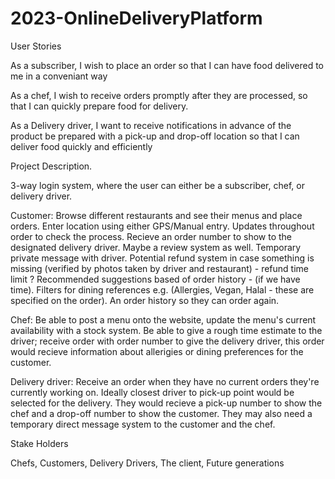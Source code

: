 # 2023-OnlineDeliveryPlatform
User Stories

As a subscriber, I wish to place an order so that I can have food delivered to me in a conveniant way

As a chef, I wish to receive orders promptly after they are processed, so that I can quickly prepare food for delivery.

As a Delivery driver, I want to receive notifications in advance of the product be prepared with a pick-up and drop-off location so that I can deliver food quickly and efficiently



Project Description.

3-way login system, where the user can either be a subscriber, chef, or delivery driver.

Customer: Browse different restaurants and see their menus and place orders. Enter location using either GPS/Manual entry. Updates throughout order to check the process. Recieve an order number to show to the designated delivery driver. Maybe a review system as well. Temporary private message with driver. Potential refund system in case something is missing (verified by photos taken by driver and restaurant) - refund time limit ? Recommended suggestions based of order history - (if we have time). Filters for dining references e.g. (Allergies, Vegan, Halal - these are specified on the order). An order history so they can order again.

Chef: Be able to post a menu onto the website, update the menu's current availability with a stock system. Be able to give a rough time estimate to the driver; receive order with order number to give the delivery driver, this order would recieve information about allerigies or dining preferences for the customer.

Delivery driver: Receive an order when they have no current orders they're currently working on. Ideally closest driver to pick-up point would be selected for the delivery. They would recieve a pick-up number to show the chef and a drop-off number to show the customer. They may also need a temporary direct message system to the customer and the chef.


Stake Holders

Chefs, Customers, Delivery Drivers, The client, Future generations
